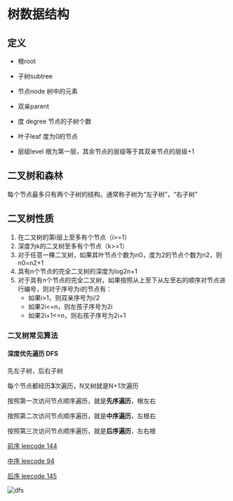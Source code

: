 # 树数据结构

## 定义

- 根root

- 子树subtree

- 节点node 树中的元素

- 双亲parent

- 度 degree 节点的子树个数

- 叶子leaf 度为0的节点

- 层级level 根为第一层，其余节点的层级等于其双亲节点的层级+1

## 二叉树和森林

每个节点最多只有两个子树的结构。通常称子树为“左子树”，“右子树”


## 二叉树性质

1. 在二叉树的第i层上至多有个节点（i>=1）
2. 深度为k的二叉树至多有个节点（k>=1）
3. 对于任意一棵二叉树，如果其叶节点个数为n0，度为2的节点个数为n2，则n0=n2+1
4. 具有n个节点的完全二叉树的深度为log2n+1
5. 对于具有n个节点的完全二叉树，如果按照从上至下从左至右的顺序对节点进行编号，则对于序号为i的节点有：
    - 如果i>1，则双亲序号为i/2
    - 如果2i<=n，则左孩子序号为2i
    - 如果2i+1<=n，则右孩子序号为2i+1

### 二叉树常见算法

#### 深度优先遍历 DFS 

先左子树，后右子树

每个节点都经历**3**次遍历，N叉树就是N+1次遍历

按照第一次访问节点顺序遍历，就是**先序遍历**，根左右

按照第二次访问节点顺序遍历，就是**中序遍历**，左根右

按照第三次访问节点顺序遍历，就是**后序遍历**，左右根

[前序 leecode 144](https://leetcode.cn/problems/binary-tree-preorder-traversal/)

[中序 leecode 94](https://leetcode.cn/problems/binary-tree-inorder-traversal/)

[后序 leecode 145](https://leetcode.cn/problems/binary-tree-postorder-traversal/)

![dfs](./img/dfs.jpg)

